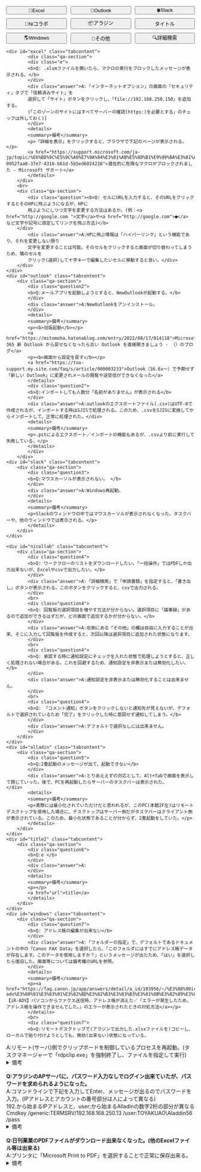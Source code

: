 <!DOCTYPE html>
<html lang="ja">
<head>
    <meta charset="UTF-8">
    <meta name="viewport" content="width=device-width, initial-scale=1.0">
    <title>Q&A</title>
    <style>
        /* タブのスタイル */
        .tab {
            overflow: hidden;
            border: 1px solid #ccc;
            background-color: #f1f1f1;
        }
        .tab button {
            background-color: inherit;
            float: left;
            border: none;
            outline: none;
            cursor: pointer;
            padding: 14px 16px;
            transition: 0.3s;
            font-size: 17px;
        }
        .tab button:hover {
            background-color: #ddd;
        }
        .tab button.active {
            background-color: #ccc;
        }
        /* タブコンテンツのスタイル */
        .tabcontent {
            display: none;
            padding: 6px 12px;
            border: 1px solid #ccc;
            border-top: none;
        }
        /* サブメニューのスタイル */
        .submenu {
            display: none;
            padding: 6px 12px;
            border: 1px solid #ccc;
            border-top: none;
            background-color: #f9f9f9;
        }
        /* タブのグリッドレイアウト */
        .grid-container {
            display: grid;
            grid-template-columns: auto auto auto;
            gap: 10px;
        }
    </style>
</head>
<body>

<div class="grid-container">
    <button class="tablinks" onclick="toggleMenu(event, 'excel')">📝Excel</button>
    <button class="tablinks" onclick="toggleMenu(event, 'outlook')">📧Outlook</button>
    <button class="tablinks" onclick="toggleMenu(event, 'slack')">🍀Slack</button>
    <button class="tablinks" onclick="toggleMenu(event, 'nicollab')">📅Niコラボ</button>
    <button class="tablinks" onclick="toggleMenu(event, 'alladin')">📦アラジン</button>
    <button class="tablinks" onclick="toggleMenu(event, 'title')">タイトル</button>
    <button class="tablinks" onclick="toggleMenu(event, 'windows')">🌎Windows</button>
    <button class="tablinks" onclick="toggleMenu(event, 'other')">💊その他</button>
    <button class="tablinks" onclick="toggleMenu(event, 'search')">🔍詳細検索</button>
</div>

    <div id="excel" class="tabcontent">
      		<div class="qa-section">
            <div class="e">
            <b>Q: .xlsmファイルを開いたら、マクロの実行をブロックしたメッセージが表示される。</b>
			</div>
            <div class="answer">A:「インターネットオプション」の画面の「セキュリティ」タブで「信頼済みサイト」を
            選択して「サイト」ボタンをクリックし、「file://192.168.250.150」を追加する。
            (「このゾーンのサイトにはすべてサーバーの確認(https:)を必要とする」のチェックは外しておく)]
            </div>
            <details>
            <summary>備考</summary>
            <p>「詳細を表示」をクリックすると、ブラウザで下記のページが表示される。</p>
            <a href="https://support.microsoft.com/ja-jp/topic/%E6%BD%9C%E5%9C%A8%E7%9A%84%E3%81%AB%E5%8D%B1%E9%99%BA%E3%81%AA%E3%83%9E%E3%82%AF%E3%83%AD%E3%81%8C%E3%83%96%E3%83%AD%E3%83%83%E3%82%AF%E3%81%95%E3%82%8C%E3%81%BE%E3%81%97%E3%81%9F-0952faa0-37e7-4316-b61d-5b5ed6024216">潜在的に危険なマクロがブロックされました - Microsoft サポート</a>
            </details>
		</div>
		<br>
        <div class="qa-section">
            <div class="question"><b>Q: セルにURLを入力すると、そのURLをクリックするとそのHPに飛ぶようになるが、HPに
            飛ぶようにしつつ文字を変更する方法はあるか。(例：<a href="http://google.com	">文字</a>や<a href="http://google.com">●</a>	など文字や記号に設定してリンクを飛ぶ方法)</b>
		</div>
            <div class="answer">A:HPに飛ぶ情報は「ハイパーリンク」という機能であり、それを変更しない限り
            文字を変更することは可能。そのセルをクリックすると画面が切り替わってしまうため、隣のセルを
            クリック(選択)して十字キーで編集したいセルに移動すると良い。</div>
        </div>
    </div>
	<div id="outlook" class="tabcontent">
		<div class="qa-section">
            <div class="question2">
            <b>Q:メールアプリを起動しようとすると、NewOutlookが起動する。</b>
			</div>
            <div class="answer">A:NewOutlookをアンインストール。
            </div>
            <details>
            <summary>備考</summary>
            <p><b>旧版起動</b></p>
            <a href="https://mitomoha.hatenablog.com/entry/2022/08/17/014118">Microsoft 365 新 Outlook から戻せなくなったら古い Outlook を直接開きましょう - （）のブログ</a>
            <p><b>画面から設定を戻す</b></p>
            <a href="https://too-support.my.site.com/faq/s/article/000003233">Outlook（16.6x〜）で予期せず「新しい Outlook」に変更されメールの閲覧や送受信ができなくなった</a>
            </details>
            <div class="question2">
            <b>Q:インポートしても人数分「名前がありません」が表示される</b>
			</div>
            <div class="answer">A:outlookのエクスポートファイル(.csv)はUTF-8で作成されるが、インポートする時はSJISで処理される。このため、.csvをSJISに変換してからインポートして、正常に処理された。</div>
            <details>
			<summary>備考</summary>
            <p>.pstによるエクスポート／インポートの機能もあるが、.csvより前に実行して失敗している。</p>
            </details>
            </div>
		</div>
	<div id="slack" class="tabcontent">
		<div class="qa-section">
            <div class="question3">
            <b>Q:マウスカーソルが表示されない。 </b>
			</div>
            <div class="answer">A:Windows再起動。
            </div>
            <details>
            <summary>備考</summary>
            <p>Slackのウィンドウの中ではマウスカーソルが表示されなくなった。タスクバーや、他のウィンドウでは表示される。</p>
            </details>
		</div>
    </div>

	<div id="nicollab" class="tabcontent">
		<div class="qa-section">
            <div class="question4">
            <b>Q: ワークフローのリストをダウンロードしたい。「一括操作」ではPDFしか出力出来ないが、Excelやcsvで出力したい。</b>
			</div>
            <div class="answer">A:「詳細検索」で「申請書類」を指定すると、「書き出し」ボタンが表示される。このボタンをクリックすると、csvで出力される。
            </div>
            <br>
            <div class="question4">
            <b>Q: 回覧板の選択項目を増やす方法が分からない。選択項目に「議事録」があるので追加ができるはずだが、どの画面で追加するかが分からない。</b>
			</div>
            <div class="answer">A:右側にある「その他」の欄は自由に入力することが出来、そこに入力して回覧板を作成すると、次回以降は選択項目に追加された状態になります。
            </div>
            <br>
            <div class="question4">
            <b>Q: 承認する時に通知設定にチェックを入れた状態で処理しようとすると、正しく処理されない場合がある。これを回避するため、通知設定を非表示または無効化したい。</b>
			</div>
            <div class="answer">A:通知設定を非表示または無効化することは出来ません。
            </div>
            <br>
            <div class="question4">
            <b>Q: 「コメント通知」ボタンをクリックしないと通知先が見えないが、デフォルトで選択されているため「完了」をクリックした時に意図せず通知してしまう。</b>
			</div>
            <div class="answer">A:デフォルトで選択なしには出来ません。
            </div>
		</div>
    </div>
	<div id="alladin" class="tabcontent">
		<div class="qa-section">
            <div class="question5">
            <b>Q:2重起動のメッセージが出て、起動できない</b>
			</div>
            <div class="answer">A:とりあええずの対応として、Alt+Tabで画面を表示して閉じていった。後で、PCを再起動したらサーバーのタスクバーは表示された。            </div>
            <details>
            <summary>備考</summary>
            <p>実際には最小化されていただけだと思われるが、このPC(本館2F左)はリモートデスクトップを使用した場合に、デスクトップはサーバー側だがタスクバーはクライアント側が表示されている。このため、最小化状態であることが分からず、2重起動をしていた。</p>
            </details>
		</div>
    </div>
	<div id="title2" class="tabcontent">
		<div class="qa-section">
            <div class="question6">
            <b>Q:e </b>
			</div>
            <div class="answer">A:
            </div>
            <details>
            <summary>備考</summary>
            <p></p>
            <a href="url">title</a>
            </details>
		</div>
    </div>
	<div id="windows" class="tabcontent">
		<div class="qa-section">
            <div class="question7">
            <b>Q: アドレス帳の編集が出来ない</b>
			</div>
            <div class="answer">A:「フォルダーの指定」で、デフォルトであるドキュメントの中の「Canon FAX Data」を選択したら、「このフォルダにはすでにアドレス帳データが存在します。このデータを使用しますか？」というメッセージが出たため、「はい」を選択したら復旧した。画面等については備考欄のURLを参照。
            </div>
            <details>
            <summary>備考</summary>
            <p><a href="https://faq.canon.jp/app/answers/detail/a_id/103956/~/%E3%80%90ir-adv%E3%80%91%E3%83%91%E3%82%BD%E3%82%B3%E3%83%B3%E3%81%8B%E3%82%89%E3%83%95%E3%82%A1%E3%82%AF%E3%82%B9%E9%80%81%E4%BF%A1%E6%99%82%E3%80%81%E3%82%A2%E3%83%89%E3%83%AC%E3%82%B9%E5%B8%B3%E3%81%8C%E6%B6%88%E3%81%88%E3%81%9F%EF%BC%8F%E3%80%8C%E3%82%A8%E3%83%A9%E3%83%BC%E3%81%8C%E7%99%BA%E7%94%9F%E3%81%97%E3%81%9F%E3%81%9F%E3%82%81%E3%80%81%E3%82%A2%E3%83%89%E3%83%AC%E3%82%B9%E5%B8%B3%E3%82%92%E6%93%8D%E4%BD%9C%E3%81%A7%E3%81%8D%E3%81%BE%E3%81%9B%E3%82%93%E3%81%A7%E3%81%97%E3%81%9F%E3%80%82%E3%80%8D%E3%81%AE%E3%82%A8%E3%83%A9%E3%83%BC%E3%81%8C%E8%A1%A8%E7%A4%BA%E3%81%95%E3%82%8C%E3%81%9F%E3%81%A8%E3%81%8D%E3%81%AE%E5%AF%BE%E5%87%A6%E6%96%B9%E6%B3%95">【iR-ADV】パソコンからファクス送信時、アドレス帳が消えた／「エラーが発生したため、アドレス帳を操作できませんでした。」のエラーが表示されたときの対処方法</a></p>
            </details>
            <br>
            <div class="question7">
            <b>Q:リモートデスクトップで(アラジンで出力した.xlsxファイルを)コピーし、ローカルで貼り付けようとしても、無効(出来ない)状態になっている。
</b>
			</div>
            <div class="answer">A:リモート(サーバ)側でクリップボードを制御しているプロセスを再起動。(タスクマネージャーで「rdpclip.exe」を強制終了し、ファイルを指定して実行)
            </div>
            <details>
            <summary>備考</summary>
            <p>参照URLではグループポリシーの設定を変更する方法が記載されているが、アラジンのサーバーではグループポリシーを参照する権限が無いため、変更だけでなく確認も不可。
            <a href="https://atmarkit.itmedia.co.jp/ait/articles/1009/17/news125.html">【Windows 11対応】リモートデスクトップ接続でコピー＆ペーストする方法、できない場合の対処法：Tech TIPS - ＠IT</a></p>
            </details>
            <br>
            <div class="question7">
            <b>Q:アラジンのAPサーバに、パスワード入力なしでログイン出来ていたが、パスワードを求められるようになった。
</b>
			</div>
            <div class="answer">A:コマンドラインで下記を入力してEnter、メッセージが出るのでパスワードを入力。(IPアドレスとアカウントの番号部分は人によって異なる)
            <br>
            192.から始まるIPアドレスと、user;から始まるAlladinの数字2桁の部分が異なる
			Cmdkey /generic:TERMSRV/192.168.168.250.13 /user:TOYAKUAO\Aladdin56 /pass
            </div>
            <details>
            <summary>備考</summary>
            <p>Windows11のUpdateによって、資格情報の使用のデフォルト設定が変更されたために発生する現象。下記URL参照</p>
            <a href="https://blog.treedown.net/entry/2023/09/12/010000">Windows11のRDPはパスワード保存ができないので対処 - treedown’s Report</a></p>
            </details>
            <br>
            </div>
            <div class="question7">
            <b>Q:日刊薬業のPDFファイルがダウンロード出来なくなった。(他のExcelファイル等は出来る)</b>
            <div class="answer">A:プリンタに「Microsoft Print to PDF」を選択することで正常に保存出来る。
            </div>
            <details>
            <summary>備考</summary>
            <p>"未確認だが、ダウンロードフォルダには自動で保存されたファイルが残っているかも。(通信は正常に終了しているため)"</p>
            </details>
		</div>
    </div>
	<div id="other" class="tabcontent">
		<div class="qa-section">
            <div class="question8">
            <b>Q:プリンタのEPSON VP-D1800N(236)で納品書を印刷した場合、用紙が下から上へ送られるが、カバーの部分から上に行かない。</b>
			</div>
            <div class="answer">A:カバーについている歯車が本体の歯車とかみ合っておらず、ローラーが回転していなかった。カバーを一度外して再度取り付け、歯車が回るようになると、印刷も出来た。</div>
			<br>
		<div class="question8">
            <b>Q:ハンディスキャナのバーコードが読み込めない</b>
            <div class="answer">A:Windows Updateのための再起動が本館2F左のPC(ハンディの通信のサーバ)で実行されており、通信が出来ないために全ての機能が使えなくなっていたと思われる。</div>
       </div>
    </div>
    </div>

<div id="menu9" class="tabcontent">
    <h3>メニュー9</h3>
    <button onclick="openSubmenu('submenu9-1')">サブメニュー9-1</button>
    <button onclick="openSubmenu('submenu9-2')">サブメニュー9-2</button>
    <button onclick="openSubmenu('submenu9-3')">サブメニュー9-3</button>
    <div id="submenu9-1" class="submenu">サブメニュー9-1の内容</div>
    <div id="submenu9-2" class="submenu">サブメニュー9-2の内容</div>
    <div id="submenu9-3" class="submenu">サブメニュー9-3の内容</div>
</div>

<script>
    function toggleMenu(evt, pageName) {
        var i, tabcontent, tablinks;
        tabcontent = document.getElementsByClassName("tabcontent");
        tablinks = document.getElementsByClassName("tablinks");
        
        // Check if the clicked tab is already active
        var isActive = evt.currentTarget.classList.contains("active");
        
        // Hide all tab contents and remove active class from all tabs
        for (i = 0; i < tabcontent.length; i++) {
            tabcontent[i].style.display = "none";
        }
        for (i = 0; i < tablinks.length; i++) {
            tablinks[i].className = tablinks[i].className.replace(" active", "");
        }
        
        // If the clicked tab was not active, show its content and add active class
        if (!isActive) {
            document.getElementById(pageName).style.display = "block";
            evt.currentTarget.className += " active";
            
            // Hide all other tabs
            for (i = 0; i < tablinks.length; i++) {
                if (tablinks[i] !== evt.currentTarget) {
                    tablinks[i].style.display = "none";
                }
            }
        } else {
            // If the clicked tab was active, show all tabs again
            for (i = 0; i < tablinks.length; i++) {
                tablinks[i].style.display = "block";
            }
        }
    }

    function openSubmenu(submenuId) {
        var i, submenu;
        submenu = document.getElementsByClassName("submenu");
        for (i = 0; i < submenu.length; i++) {
            submenu[i].style.display = "none";
        }
        document.getElementById(submenuId).style.display = "block";
    }
</script>

</body>
</html>

